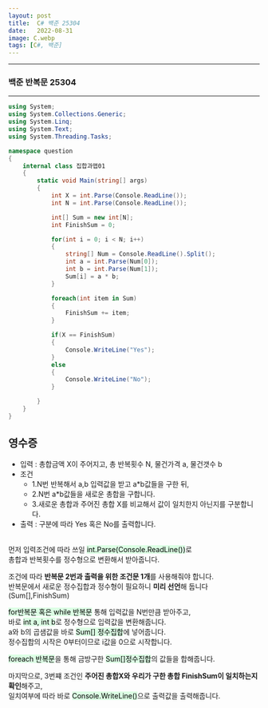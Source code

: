```yaml
---
layout: post
title:  C# 백준 25304
date:   2022-08-31
image: C.webp
tags: [C#, 백준]
---
```


---
### 백준 반복문 25304
---

```c#
using System;
using System.Collections.Generic;
using System.Linq;
using System.Text;
using System.Threading.Tasks;

namespace question
{
    internal class 집합과맵01
    {
        static void Main(string[] args)
        {
            int X = int.Parse(Console.ReadLine());
            int N = int.Parse(Console.ReadLine());

            int[] Sum = new int[N];
            int FinishSum = 0;

            for(int i = 0; i < N; i++)
            {
                string[] Num = Console.ReadLine().Split();
                int a = int.Parse(Num[0]);
                int b = int.Parse(Num[1]);
                Sum[i] = a * b; 
            }

            foreach(int item in Sum)
            {
                FinishSum += item;
            }

            if(X == FinishSum)
            {
                Console.WriteLine("Yes");
            }
            else
            {
                Console.WriteLine("No");
            }

        }
    }
}
```

## 영수증
  - 입력 : 총합금액 X이 주어지고, 총 반복횟수 N, 물건가격 a, 물건갯수 b
  - 조건
    - 1.N번 반복해서 a,b 입력값을 받고 a*b값들을 구한 뒤, 
    - 2.N번 a*b값들을 새로운 총합을 구합니다.
    - 3.새로운 총합과 주어진 총합 X를 비교해서 값이 일치한지 아닌지를 구분합니다.
  - 출력 : 구분에 따라 Yes 혹은 No를 출력합니다.<br><br>

먼저 입력조건에 따라 쓰일 <mark style='background-color: #dcffe4'>int.Parse(Console.ReadLine())</mark>로   
총합과 반복횟수를 정수형으로 변환해서 받아줍니다.

조건에 따라 **반복문 2번과 출력을 위한 조건문 1개**를 사용해줘야 합니다.<br>
반복문에서 새로운 정수집합과 정수형이 필요하니 **미리 선언**해 둡니다(Sum[],FinishSum)

<mark style='background-color: #dcffe4'>for반복문 혹은 while 반복문</mark> 통해 입력값을 N번만큼 받아주고,<br>
바로 <mark style='background-color: #dcffe4'>int a, int b</mark>로 정수형으로 입력값을 변환해줍니다.<br>
a와 b의 곱샘값을 바로 <mark style='background-color: #dcffe4'>Sum[] 정수집합</mark>에 넣어줍니다.<br>
정수집합의 시작은 0부터이므로 i값을 0으로 시작합니다.

<mark style='background-color: #dcffe4'>foreach 반복문</mark>을 통해 금방구한 <mark style='background-color: #dcffe4'>Sum[]정수집합</mark>의 값들을 합해줍니다.

마지막으로, 3번쨰 조건인 **주어진 총합X와 우리가 구한 총합 FinishSum이 일치하는지 확인**해주고,<br>
일치여부에 따라 바로  <mark style='background-color: #dcffe4'>Console.WriteLine()</mark>으로 출력값을 출력해줍니다.
